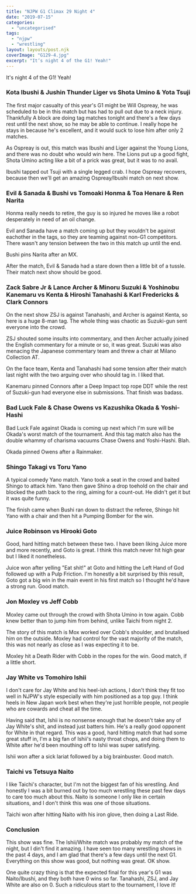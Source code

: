 ```yaml
---
title: "NJPW G1 Climax 29 Night 4"
date: "2019-07-15"
categories: 
  - "uncategorised"
tags: 
  - "njpw"
  - "wrestling"
layout: layouts/post.njk
coverImage: "G129-4.jpg"
excerpt: "It’s night 4 of the G1! Yeah!"
---
```

It's night 4 of the G1! Yeah!

### Kota Ibushi & Jushin Thunder Liger vs Shota Umino & Yota Tsuji

The first major casualty of this year's G1 might be Will Ospreay, he was scheduled to be in this match but has had to pull out due to a neck injury. Thankfully A block are doing tag matches tonight and there's a few days rest until the next show, so he may be able to continue. I really hope he stays in because he's excellent, and it would suck to lose him after only 2 matches.

As Ospreay is out, this match was Ibushi and Liger against the Young Lions, and there was no doubt who would win here. The Lions put up a good fight, Shota Umino acting like a bit of a prick was great, but it was to no avail.

Ibushi tapped out Tsuji with a single legged crab. I hope Ospreay recovers, because then we'll get an amazing Ospreay/Ibushi match on next show.

### Evil & Sanada & Bushi vs Tomoaki Honma & Toa Henare & Ren Narita

Honma really needs to retire, the guy is so injured he moves like a robot desperately in need of an oil change.

Evil and Sanada have a match coming up but they wouldn't be against eachother in the tags, so they are teaming against non-G1 competitors. There wasn't any tension between the two in this match up until the end.

Bushi pins Narita after an MX.

After the match, Evil & Sanada had a stare down then a little bit of a tussle. Their match next show should be good.

### Zack Sabre Jr & Lance Archer & Minoru Suzuki & Yoshinobu Kanemaru vs Kenta & Hiroshi Tanahashi & Karl Fredericks & Clark Connors

On the next show ZSJ is against Tanahashi, and Archer is against Kenta, so here is a huge 8-man tag. The whole thing was chaotic as Suzuki-gun sent everyone into the crowd.

ZSJ shouted some insults into commentary, and then Archer actually joined the English commentary for a minute or so, it was great. Suzuki was also menacing the Japanese commentary team and threw a chair at Milano Collection AT.

On the face team, Kenta and Tanahashi had some tension after their match last night with the two arguing over who should tag in. I liked that.

Kanemaru pinned Connors after a Deep Impact top rope DDT while the rest of Suzuki-gun had everyone else in submissions. That finish was badass.

### Bad Luck Fale & Chase Owens vs Kazushika Okada & Yoshi-Hashi

Bad Luck Fale against Okada is coming up next which I'm sure will be Okada's worst match of the tournament. And this tag match also has the double whammy of charisma vacuums Chase Owens and Yoshi-Hashi. Blah.

Okada pinned Owens after a Rainmaker.

### Shingo Takagi vs Toru Yano

A typical comedy Yano match. Yano took a seat in the crowd and baited Shingo to attack him. Yano then gave Shino a drop toehold on the chair and blocked the path back to the ring, aiming for a count-out. He didn't get it but it was quite funny.

The finish came when Bushi ran down to distract the referee, Shingo hit Yano with a chair and then hit a Pumping Bomber for the win.

### Juice Robinson vs Hirooki Goto

Good, hard hitting match between these two. I have been liking Juice more and more recently, and Goto is great. I think this match never hit high gear but I liked it nonetheless.

Juice won after yelling "Eat shit!" at Goto and hitting the Left Hand of God followed up with a Pulp Friction. I'm honestly a bit surprised by this result, Goto got a big win in the main event in his first match so I thought he'd have a strong run. Good match.

### Jon Moxley vs Jeff Cobb

Moxley came out through the crowd with Shota Umino in tow again. Cobb knew better than to jump him from behind, unlike Taichi from night 2.

The story of this match is Mox worked over Cobb's shoulder, and brutalised him on the outside. Moxley had control for the vast majority of the match, this was not nearly as close as I was expecting it to be.

Moxley hit a Death Rider with Cobb in the ropes for the win. Good match, if a little short.

### Jay White vs Tomohiro Ishii

I don't care for Jay White and his heel-ish actions, I don't think they fit too well in NJPW's style especially with him positioned as a top guy. I think heels in New Japan work best when they're just horrible people, not people who are cowards and cheat all the time.

Having said that, Ishii is no nonsense enough that he doesn't take any of Jay White's shit, and instead just batters him. He's a really good opponent for White in that regard. This was a good, hard hitting match that had some great stuff in, I'm a big fan of Ishii's nasty throat chops, and doing them to White after he'd been mouthing off to Ishii was super satisfying.

Ishii won after a sick lariat followed by a big brainbuster. Good match.

### Taichi vs Tetsuya Naito

I like Taichi's character, but I'm not the biggest fan of his wrestling. And honestly I was a bit burned out by too much wrestling these past few days to care too much about this. Naito is someone I only like in certain situations, and I don't think this was one of those situations.

Taichi won after hitting Naito with his iron glove, then doing a Last Ride.

### Conclusion

This show was fine. The Ishii/White match was probably my match of the night, but I din't find it amazing. I have seen too many wrestling shows in the past 4 days, and I am glad that there's a few days until the next G1. Everything on this show was good, but nothing was great. OK show.

One quite crazy thing is that the expected final for this year's G1 was Naito/Ibushi, and they both have 0 wins so far. Tanahashi, ZSJ, and Jay White are also on 0. Such a ridiculous start to the tournament, I love it!
